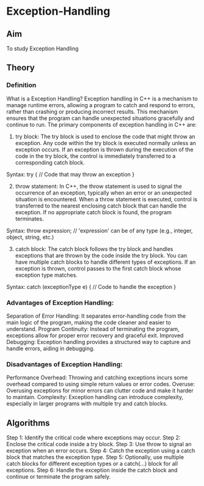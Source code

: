 # Exception-Handling
## Aim
To study Exception Handling

## Theory
### Definition
What is a Exception Handling?
Exception handling in C++ is a mechanism to manage runtime errors, allowing a program to catch and respond to errors, rather than crashing or producing incorrect results.
This mechanism ensures that the program can handle unexpected situations gracefully and continue to run.
The primary components of exception handling in C++ are:

1. try block: The try block is used to enclose the code that might throw an exception. Any code within the try block is executed normally unless an exception occurs. If an exception is thrown during the execution of the code in the try block, the control is immediately transferred to a corresponding catch block.

Syntax: try { // Code that may throw an exception }

2. throw statement: In C++, the throw statement is used to signal the occurrence of an exception, typically when an error or an unexpected situation is encountered. When a throw statement is executed, control is transferred to the nearest enclosing catch block that can handle the exception. If no appropriate catch block is found, the program terminates.

Syntax: throw expression; // 'expression' can be of any type (e.g., integer, object, string, etc.)

3. catch block: The catch block follows the try block and handles exceptions that are thrown by the code inside the try block. You can have multiple catch blocks to handle different types of exceptions. If an exception is thrown, control passes to the first catch block whose exception type matches.

Syntax: catch (exceptionType e) { // Code to handle the exception }

### Advantages of Exception Handling:
Separation of Error Handling: It separates error-handling code from the main logic of the program, making the code cleaner and easier to understand.
Program Continuity: Instead of terminating the program, exceptions allow for proper error recovery and graceful exit.
Improved Debugging: Exception handling provides a structured way to capture and handle errors, aiding in debugging.
### Disadvantages of Exception Handling:
Performance Overhead: Throwing and catching exceptions incurs some overhead compared to using simple return values or error codes.
Overuse: Overusing exceptions for minor errors can clutter code and make it harder to maintain.
Complexity: Exception handling can introduce complexity, especially in larger programs with multiple try and catch blocks.
## Algorithms
Step 1: Identify the critical code where exceptions may occur.
Step 2: Enclose the critical code inside a try block.
Step 3: Use throw to signal an exception when an error occurs.
Step 4: Catch the exception using a catch block that matches the exception type.
Step 5: Optionally, use multiple catch blocks for different exception types or a catch(...) block for all exceptions.
Step 6: Handle the exception inside the catch block and continue or terminate the program safely.
